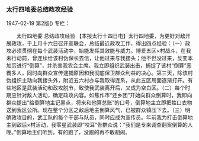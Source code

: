 ### 太行四地委总结政攻经验

1947-02-19
第2版()
专栏：

　　太行四地委
    总结政攻经验
    【本报太行十四日电】太行四地委，为更好对敌开展政攻，于上月十六日召开宣联会，总结最近政攻工作，得出四点经验：（一）政攻必须贯彻在每个武装活动中，始能发挥其效能与威力。博爱五区×村战斗，在我未行动前，曾连续给该村伪保长去信，让他过来与我接头；他不但没过来，反变本加厉进行“倒算”，并杀害我农会主席。我立即组织武装出击，捕捉了该村“倒算”恶霸多人，同时向群众宣传逮捕原因和我彻底保卫群众利益的决心。第三天，除该村伪组织主动向我接头外，附近五六村亦与我取得连系，从此五区局面逐渐打开。有些地区是武装活动和政攻脱节，致使我武装离开后，又成为空白区。（二）每个时期应针对敌人活动，确定政攻内容。如焦作市“还乡团”开始向群众倒算时，我即向群众提出“给倒算地主记黑点，将来和他算总账”的口号，倒算地主立即把牲口衣物送到我区公所。现在整个分区之敌后地主倒算风气，已被群众镇压下去。（三）明确政攻目的，武工队的每个干部与队员，同时应成为宣传员。年前我为打击倒算地主到敌后×村活动，我零星武装即“咬耳”告群众说：“我们是专来调查翻案倒算的人哩。”倒算地主们听到，有的跑了，没跑的再不敢胡闹。

